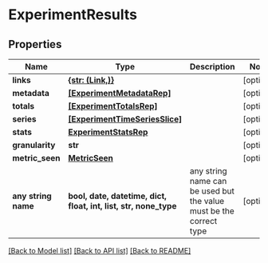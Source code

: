 # ExperimentResults


## Properties
Name | Type | Description | Notes
------------ | ------------- | ------------- | -------------
**links** | [**{str: (Link,)}**](Link.md) |  | [optional] 
**metadata** | [**[ExperimentMetadataRep]**](ExperimentMetadataRep.md) |  | [optional] 
**totals** | [**[ExperimentTotalsRep]**](ExperimentTotalsRep.md) |  | [optional] 
**series** | [**[ExperimentTimeSeriesSlice]**](ExperimentTimeSeriesSlice.md) |  | [optional] 
**stats** | [**ExperimentStatsRep**](ExperimentStatsRep.md) |  | [optional] 
**granularity** | **str** |  | [optional] 
**metric_seen** | [**MetricSeen**](MetricSeen.md) |  | [optional] 
**any string name** | **bool, date, datetime, dict, float, int, list, str, none_type** | any string name can be used but the value must be the correct type | [optional]

[[Back to Model list]](../README.md#documentation-for-models) [[Back to API list]](../README.md#documentation-for-api-endpoints) [[Back to README]](../README.md)


